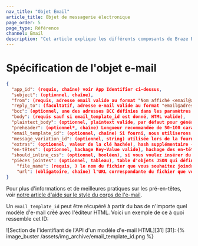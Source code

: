 ```yaml
---
nav_title: "Objet Email"
article_title: Objet de messagerie électronique
page_order: 5
page_type: Référence
channel: Email
description: "Cet article explique les différents composants de Braze Email Object."
---
```


# Spécification de l'objet e-mail

```json
{
  "app_id": (requis, chaîne) voir App Identifier ci-dessus,
  "subject": (optionnel, chaîne),
  "from": (requis, adresse email valide au format "Nom affiché <email@address.com>"),
  "reply_to": (facultatif, adresse e-mail valide au format "email@adresse. om" - par défaut à la réponse par défaut de votre groupe d'applications si elle n'est pas définie) - utilisez "NO_REPLY_TO" pour définir l'adresse de réponse à null,
  "bcc": (optionnel, une des adresses BCC définies dans les paramètres e-mail de votre groupe d'applications) Si fourni et la fonctionnalité BCC est activée pour votre compte, cette adresse sera ajoutée à votre message sortant en tant qu'adresse BCC.
  "body": (requis sauf si email_template_id est donné, HTML valide),
  "plaintext_body": (optionnel, plaintext valide, par défaut pour générer automatiquement le texte en clair à partir de "body" lorsque ce n'est pas défini),
  "preheader": (optionnel*, chaîne) Longueur recommandée de 50-100 caractères.
  "email_template_id": (optionnel, chaîne) Si fourni, nous utiliserons les valeurs objet/body/should_inline_css du modèle d'email donné UNIQUEMENT elles sont spécifiées ici, auquel cas nous remplacerons le modèle fourni,
  "message_variation_id": (optionnel, string) utilisée lors de la fourniture d'un campaign_id pour spécifier la variation de message sous laquelle ce message doit être suivi,
  "extras": (optionnel, valeur de la clé hachée), hash supplémentaire - pour les clients de SendGrid, ceci sera passé à SendGrid en tant qu'Arguments Uniques,
  "en-têtes": (optionnel, hachage Key-Value valide), hachage des en-têtes d'extensions personnalisées. Actuellement, uniquement pris en charge par les clients de SendGrid,
  "should_inline_css": (optionnel, booléen), si vous voulez insérer du CSS sur le corps. Si non fourni, retourne à la valeur CSS par défaut pour le groupe d'applications,
  "pièces jointes": (optionnel, tableau), table d'objets JSON qui définissent les fichiers dont vous avez besoin, défini par "file_name" et "url" ci-dessous,
    "file_name": (requis, ) le nom du fichier que vous souhaitez joindre à votre email. Vous pouvez joindre n'importe quel nombre de fichiers jusqu'à 2 Mo. Ceci est requis si vous utilisez "pièces jointes",
    "url": (obligatoire, chaîne) l'URL correspondante du fichier que vous souhaitez joindre à votre email. L'extension du nom du fichier sera automatiquement détectée à partir de l'URL définie ci-dessous, qui devrait retourner le "Content-Type" approprié en tant qu'en-tête de réponse. Ceci est requis si vous utilisez des « pièces jointes ».
}
```

Pour plus d'informations et de meilleures pratiques sur les pré-en-têtes, voir [notre article d'aide sur le style du corps de l'e-mail][46].

Un `email_template_id` peut être récupéré à partir du bas de n'importe quel modèle d'e-mail créé avec l'éditeur HTML. Voici un exemple de ce à quoi ressemble cet ID:

!\[Section de l'identifiant de l'API d'un modèle d'e-mail HTML\]\[31\]
[31]: {% image_buster /assets/img_archive/email_template_id.png %}

[46]: {{site.baseurl}}/user_guide/message_building_by_channel/email/best_practices/
